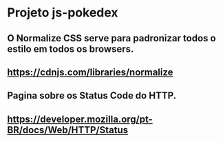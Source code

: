 # Projeto js-pokedex

## O Normalize CSS serve para padronizar todos o estilo em todos os browsers.
## https://cdnjs.com/libraries/normalize

## Pagina sobre os Status Code do HTTP.
## https://developer.mozilla.org/pt-BR/docs/Web/HTTP/Status